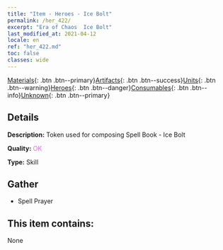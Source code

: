 ```yaml
---
title: "Item - Heroes - Ice Bolt"
permalink: /her_422/
excerpt: "Era of Chaos  Ice Bolt"
last_modified_at: 2021-04-12
locale: en
ref: "her_422.md"
toc: false
classes: wide
---
```

 [Materials](/Items/){: .btn .btn--primary}[Artifacts](/Items/Artifacts/){: .btn .btn--success}[Units](/Items/Units/){: .btn .btn--warning}[Heroes](/Items/Heroes/){: .btn .btn--danger}[Consumables](/Items/Consumables/){: .btn .btn--info}[Unknown](/Items/Unknown/){: .btn .btn--primary}

## Details
 **Description:** Token used for composing Spell Book - Ice Bolt

 **Quality:** <span style="color: #DA70D6">OK</span>

 **Type:** Skill

## Gather

*    Spell Prayer 

## This item contains:

  None

